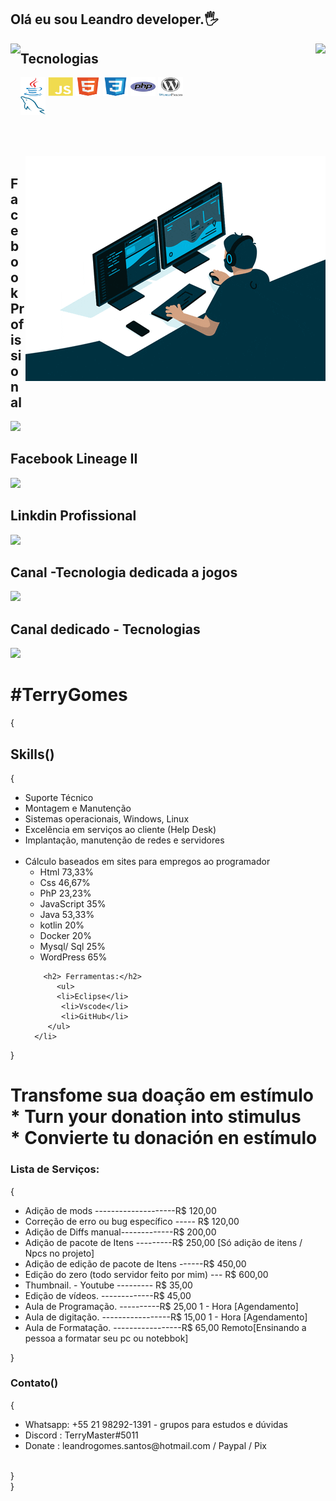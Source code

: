 ## Olá eu sou Leandro developer.🖐️ 
  
<img align="left" height="180em" src="https://github-readme-stats.vercel.app/api?username=terrygomes&theme=yeblu&show_icons=true&count_private=true&include_all_commits=true&hide=contribs"/>
  <img align="right" align="right" height="180em" src="https://github-readme-stats.vercel.app/api/top-langs/?username=terrygomes&layout=compact&langs_count=7&theme=algolia"/>


<div>
<h2> Tecnologias</h2> 
 <img align="center" alt="TerryMaster-Java" height="30" width="40" src="https://github.com/devicons/devicon/blob/master/icons/java/java-original.svg">
  <img align="center" alt="TerryMaster-Js" height="30" width="40" src="https://raw.githubusercontent.com/devicons/devicon/master/icons/javascript/javascript-plain.svg">
  <img align="center" alt="TerryMaster-HTML" height="30" width="40" src="https://raw.githubusercontent.com/devicons/devicon/master/icons/html5/html5-original.svg">
  <img align="center" alt="TerryMaster-CSS" height="30" width="40" src="https://raw.githubusercontent.com/devicons/devicon/master/icons/css3/css3-original.svg">
  <img align="center" alt="TerryMaster-CSS" height="30" width="40" src="https://raw.githubusercontent.com/devicons/devicon/master/icons/php/php-original.svg">
  <img align="center" alt="TerryMaster-CSS" height="30" width="40" src="https://raw.githubusercontent.com/devicons/devicon/master/icons/wordpress/wordpress-original.svg"> <br />
 
  <img align="center" alt="TerryMaster-CSS" height="30" width="40" src="https://raw.githubusercontent.com/devicons/devicon/master/icons/mysql/mysql-original.svg">
</div>

<img align="right" alt="Programdor" height="360" width="480" src="https://github.com/terrygomes/terrygomes/blob/Projeto-Emprego/programador.gif">
<br />
<br />
<br />
<div> <br>
<h2> Facebook Profissional</h2>
<a href="https://www.facebook.com/profile.php?id=100080937913526" target="_blank"><img src="https://img.shields.io/badge/Facebook-1877F2?style=for-the-badge&logo=facebook&logoColor=white" target="_blank"></a>

<h2> Facebook Lineage II</h2>
<a href="https://www.facebook.com/LIImultverso.Jogos" target="_blank"><img src="https://img.shields.io/badge/Facebook-1877F2?style=for-the-badge&logo=facebook&logoColor=white" target="_blank"></a>

<h2>Linkdin Profissional</h2>
 <a href="https://www.linkedin.com/in/leandro-gomes-santos-81694919b/" target="_blank"><img src="https://img.shields.io/badge/-LinkedIn-%230077B5?style=for-the-badge&logo=linkedin&logoColor=white" target="_blank"></a> 
 </div>
 
  
  <div>
     <h2>Canal -Tecnologia dedicada a jogos</h2>
     <a href="https://www.youtube.com/channel/UChomVjGrHNTRZ7bPTQrss2w" target="_blank"><img src="https://img.shields.io/badge/YouTube-FF0000?style=for-the-badge&logo=youtube&logoColor=white" target="_blank"></a>
       </div>
       <div>
     <h2>Canal dedicado - Tecnologias</h2>
      <a href="https://www.youtube.com/channel/UCVgn69LJWtrIx5RVzTSZKFQ" target="_blank"><img src="https://img.shields.io/badge/YouTube-FF0000?style=for-the-badge&logo=youtube&logoColor=white" target="_blank"></a>
      </div>
  
  <h1>#TerryGomes</h1>
  {
  <div>
        <h2>Skills()</h2>
    {
    <ul>
    <li>Suporte Técnico </li>
    <li>Montagem e Manutenção</li>
    <li>Sistemas operacionais, Windows, Linux</li>
    <li>Excelência em serviços ao cliente (Help Desk)</li>
    <li>Implantação, manutenção de redes e servidores</li> <br>
      <li>Cálculo baseados em sites para empregos ao programador
        <ul>
           <li>Html    73,33%</li>
            <li>Css    46,67%</li>
            <li>PhP          23,23%</li>
            <li>JavaScript   35%</li>
            <li>Java          53,33%</li>
            <li>kotlin    20%</li>
            <li>Docker    20%</li>
            <li>Mysql/ Sql   25%</li>
            <li>WordPress    65%</li>
         </ul>
        
        <h2> Ferramentas:</h2>
           <ul>
           <li>Eclipse</li>
            <li>Vscode</li>
            <li>GitHub</li>
         </ul>
      </li>
  </ul>
  
 
  </div>
}

 <div>
  <h1>Transfome sua doação em estímulo <br>  * Turn your donation into stimulus <br>   * Convierte tu donación en estímulo</h1>
    <h3>Lista de Serviços:</h3>
    {
    <ul>
    <li>Adição de mods --------------------R$ 120,00</li>
    <li>Correção de erro ou bug específico  ----- R$ 120,00</li>  
    <li>Adição de Diffs manual-------------R$ 200,00</li>
    <li>Adição de pacote de Itens ---------R$ 250,00 [Só  adição de itens / Npcs no projeto] </li>
    <li>Adição de edição de  pacote de Itens ------R$ 450,00  </li>
    <li>Edição do zero (todo servidor feito por mim) --- R$  600,00  </li>
    <li>Thumbnail. - Youtube  --------- R$ 35,00  </li>
    <li>Edição de vídeos.  -------------R$ 45,00 </li>
    <li>Aula de Programação.  ----------R$ 25,00  1 - Hora [Agendamento]</li>
    <li>Aula de digitação.  -----------------R$ 15,00  1 - Hora [Agendamento]</li>
    <li>Aula de Formatação.  -----------------R$ 65,00  Remoto[Ensinando a pessoa a formatar seu pc ou notebbok]</li> 
    </ul>
     }  
    <h3>Contato()</h3>
    {
    <ul>
    <li>Whatsapp: +55 21 98292-1391 - grupos para estudos e dúvidas</li>
    <li>Discord : TerryMaster#5011</li>
    <li>Donate : leandrogomes.santos@hotmail.com / Paypal / Pix </li> <br>
    </ul>
     }    
  </div>
    }
  
